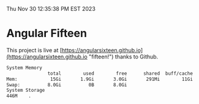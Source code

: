 Thu Nov 30 12:35:38 PM EST 2023

# Angular Fifteen


This project is live at [https://angularsixteen.github.io](https://angularsixteen.github.io "fifteen!") thanks to Github.

```bash
System Memory
               total        used        free      shared  buff/cache   available
Mem:            15Gi       1.9Gi       3.0Gi       291Mi        11Gi        13Gi
Swap:          8.0Gi          0B       8.0Gi
System Storage
446M	.
```
```bash
